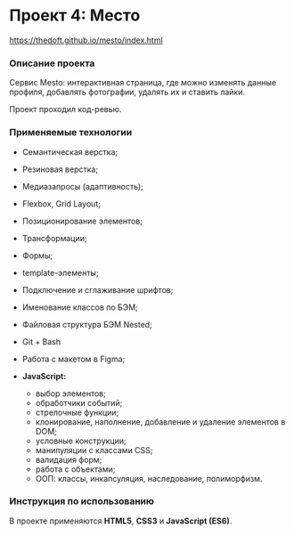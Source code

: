 # Проект 4: Место

https://thedoft.github.io/mesto/index.html

### Описание проекта

Сервис Mesto: интерактивная страница, где можно изменять данные профиля, добавлять фотографии, удалять их и ставить лайки.

Проект проходил код-ревью.

### Применяемые технологии

* Семантическая верстка;
* Резиновая верстка;
* Медиазапросы (адаптивность);
* Flexbox, Grid Layout;
* Позиционирование элементов;
* Трансформации;
* Формы;
* template-элементы;
* Подключение и сглаживание шрифтов;
* Именование классов по БЭМ;
* Файловая структура БЭМ Nested;
* Git + Bash
* Работа с макетом в Figma;

* __JavaScript:__
  * выбор элементов;
  * обработчики событий;
  * стрелочные функции;
  * клонирование, наполнение, добавление и удаление элементов в DOM;
  * условные конструкции;
  * манипуляции с классами CSS;
  * валидация форм;
  * работа с объектами;
  * ООП: классы, инкапсуляция, наследование, полиморфизм.

### Инструкция по использованию

В проекте применяются __HTML5__, __CSS3__ и __JavaScript (ES6)__.
